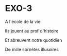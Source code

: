 # EXO-3

A l'école de la vie

Ils jouent au prof d'histoire

Et abreuvent notre quotidien

De mille sornètes illusoires